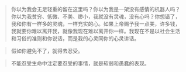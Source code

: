 >你以为我会无足轻重的留在这里吗？你以为我是一架没有感情的机器人吗？你以为我贫穷、低微、不美、缈小，我就没有灵魂，没有心吗？你想错了，我和你有一样多的灵魂，一样充实的心。如果上帝赐予我一点美，许多钱，我就要你难以离开我，就像我现在难以离开你一样。我现在不是以社会生活和习俗的准则和你说话，而是我的心灵同你的心灵讲话。

>假如你避免不了，就得去忍受。

>不能忍受生命中注定要忍受的事情，就是软弱和愚蠢的表现。
